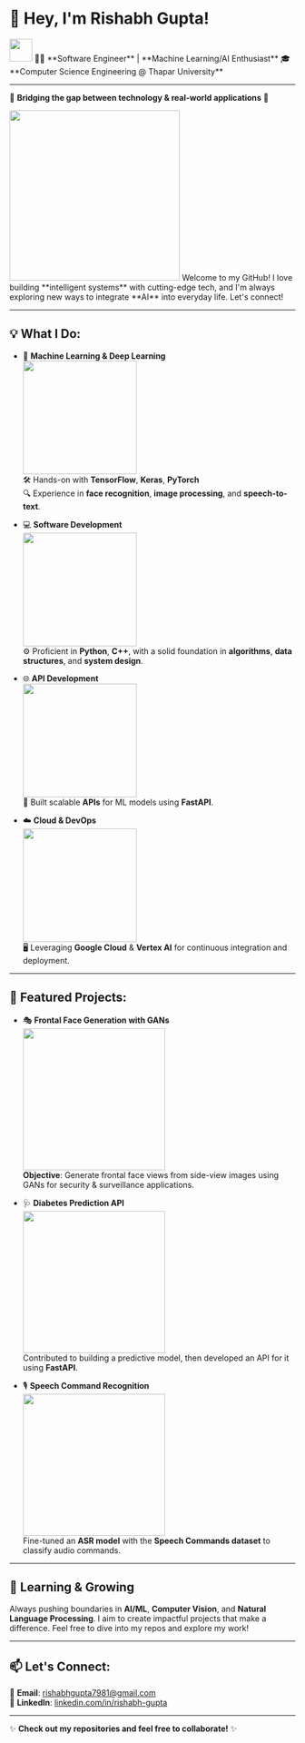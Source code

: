 # 👋 Hey, I'm **Rishabh Gupta**!

<img src="https://media.giphy.com/media/LMt9638dO8dftAjtco/giphy.gif" width="40">  
👨‍💻 **Software Engineer** | **Machine Learning/AI Enthusiast**  
🎓 **Computer Science Engineering @ Thapar University**

---

🚀 **Bridging the gap between technology & real-world applications** 🚀

<img src="https://media.giphy.com/media/xT9IgzoKnwFNmISR8I/giphy.gif" width="300">  
Welcome to my GitHub! I love building **intelligent systems** with cutting-edge tech, and I'm always exploring new ways to integrate **AI** into everyday life. Let's connect!

---

## 💡 **What I Do:**

- 🤖 **Machine Learning & Deep Learning**  
  <img src="https://media.giphy.com/media/3o7abB06u9bNzA8lu8/giphy.gif" width="200">  
  🛠 Hands-on with **TensorFlow**, **Keras**, **PyTorch**  
  🔍 Experience in **face recognition**, **image processing**, and **speech-to-text**.

- 💻 **Software Development**  
  <img src="https://media.giphy.com/media/13HgwGsXF0aiGY/giphy.gif" width="200">  
  ⚙️ Proficient in **Python**, **C++**, with a solid foundation in **algorithms**, **data structures**, and **system design**.

- 🌐 **API Development**  
  <img src="" width="200">  
  🚀 Built scalable **APIs** for ML models using **FastAPI**.

- ☁️ **Cloud & DevOps**  
  <img src="https://media.giphy.com/media/9B8wYztAoe1zO/giphy.gif" width="200">  
  🖥 Leveraging **Google Cloud** & **Vertex AI** for continuous integration and deployment.

---

## 💼 **Featured Projects:**

- 🎭 **Frontal Face Generation with GANs**  
  <img src="https://media.giphy.com/media/xThtamIUiBojcfjheU/giphy.gif" width="250">  
  **Objective**: Generate frontal face views from side-view images using GANs for security & surveillance applications.  

- 🩺 **Diabetes Prediction API**  
  <img src="https://media.giphy.com/media/fAnzw6YK33jMwzp5wp/giphy.gif" width="250">  
  Contributed to building a predictive model, then developed an API for it using **FastAPI**.

- 🎙 **Speech Command Recognition**  
  <img src="https://media.giphy.com/media/3oz8xLzD3zvJvKTtDi/giphy.gif" width="250">  
  Fine-tuned an **ASR model** with the **Speech Commands dataset** to classify audio commands.

---

## 🌱 **Learning & Growing**

Always pushing boundaries in **AI/ML**, **Computer Vision**, and **Natural Language Processing**. I aim to create impactful projects that make a difference. Feel free to dive into my repos and explore my work!

---

## 📫 **Let's Connect:**

💌 **Email**: [rishabhgupta7981@gmail.com](mailto:rishabhgupta7981@gmail.com)  
💼 **LinkedIn**: [linkedin.com/in/rishabh-gupta](https://linkedin.com/in/rishabh-gupta-5b5ab2289)  

---

✨ **Check out my repositories and feel free to collaborate!** ✨
